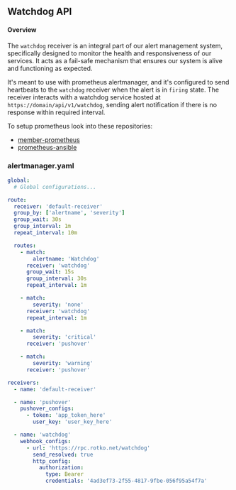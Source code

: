 ## Watchdog API

#### Overview
The `watchdog` receiver is an integral part of our alert management system,
specifically designed to monitor the health and responsiveness of our services.
It acts as a fail-safe mechanism that ensures our system is alive and functioning
as expected.

It's meant to use with prometheus alertmanager, and it's configured to send
heartbeats to the `watchdog` receiver when the alert is in `firing` state.
The receiver interacts with a watchdog service hosted at
`https://domain/api/v1/watchdog`, sending alert notification if there
is no response within required interval.

To setup prometheus look into these repositories:

- [member-prometheus](https://github.com/ibp-network/member-prometheus)
- [prometheus-ansible](https://github.com/ibp-network/prometheus-ansible)


### alertmanager.yaml
```yaml
global:
  # Global configurations...

route:
  receiver: 'default-receiver'
  group_by: ['alertname', 'severity']
  group_wait: 30s
  group_interval: 1m
  repeat_interval: 10m

  routes:
    - match:
        alertname: 'Watchdog'
      receiver: 'watchdog'
      group_wait: 15s
      group_interval: 30s
      repeat_interval: 1m

    - match:
        severity: 'none'
      receiver: 'watchdog'
      repeat_interval: 1m

    - match:
        severity: 'critical'
      receiver: 'pushover'

    - match:
        severity: 'warning'
      receiver: 'pushover'

receivers:
  - name: 'default-receiver'

  - name: 'pushover'
    pushover_configs:
      - token: 'app_token_here'
        user_key: 'user_key_here'

  - name: 'watchdog'
    webhook_configs:
      - url: 'https://rpc.rotko.net/watchdog'
        send_resolved: true
        http_config:
          authorization:
            type: Bearer
            credentials: '4ad3ef73-2f55-4817-9fbe-056f95a54f7a'
```
